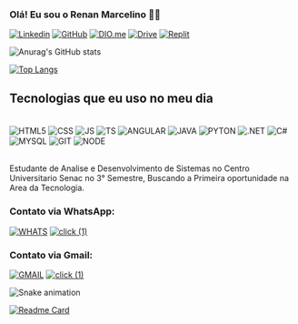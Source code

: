 ### Olá! Eu sou o Renan Marcelino 👋🏼

[![Linkedin](https://img.shields.io/badge/LinkedIn-0077B5?style=for-the-badge&logo=linkedin&logoColor=white)](https://www.linkedin.com/in/renan-m-b2218113a)
[![GitHub](https://img.shields.io/badge/GitHub-100000?style=for-the-badge&logo=github&logoColor=white)](https://github.com/Renan-Marcelino)
[![DIO.me](https://github.com/Renan-Marcelino/Renan-Marcelino/assets/79055100/8758238b-0414-46da-882c-4fd304e716b5)](https://www.dio.me/users/renanmarcelinodass)
[![Drive](https://github.com/Renan-Marcelino/Renan-Marcelino/assets/79055100/353722b8-d538-4aa5-a112-b334d2516d18)](https://drive.google.com/drive/folders/1gwQJKTlcs81lhe4huzKYOO_F-pyUWQYF?usp=drive_link)
[![Replit](https://img.shields.io/badge/replit-667881?style=for-the-badge&logo=replit&logoColor=white)](https://replit.com/~)

![Anurag's GitHub stats](https://github-readme-stats.vercel.app/api?username=Renan-Marcelino&show_icons=true&theme=synthwave)


[![Top Langs](https://github-readme-stats.vercel.app/api/top-langs/?username=Renan-Marcelino&layout=compact)](https://github.com/Renan-Marcelino/github-readme-stats)

## Tecnologias que eu uso no meu dia 

<div style="display: inline_block"><br/>
    <img align="center" alt="HTML5" src="https://img.shields.io/badge/HTML5-E34F26?style=for-the-badge&logo=html5&logoColor=white" />
    <img align="center" alt="CSS" src="https://img.shields.io/badge/CSS3-1572B6?style=for-the-badge&logo=css3&logoColor=white" />
    <img align="center" alt="JS" src="https://img.shields.io/badge/JavaScript-F7DF1E?style=for-the-badge&logo=javascript&logoColor=black" />
    <img align="center" alt="TS" src="https://img.shields.io/badge/TypeScript-007ACC?style=for-the-badge&logo=typescript&logoColor=white" />
    <img align="center" alt="ANGULAR" src="https://img.shields.io/badge/Angular-DD0031?style=for-the-badge&logo=angular&logoColor=white " />
    <img align="center" alt="JAVA" src="https://img.shields.io/badge/Java-ED8B00?style=for-the-badge&logo=openjdk&logoColor=white" />
    <img align="center" alt="PYTON" src="https://img.shields.io/badge/Python-14354C?style=for-the-badge&logo=python&logoColor=white" />
    <img align="center" alt=".NET" src="https://img.shields.io/badge/.NET-5C2D91?style=for-the-badge&logo=.net&logoColor=white" />
    <img align="center" alt="C#" src="https://img.shields.io/badge/C%23-239120?style=for-the-badge&logo=c-sharp&logoColor=white" />
    <img align="center" alt="MYSQL" src="https://img.shields.io/badge/MySQL-00000F?style=for-the-badge&logo=mysql&logoColor=white" />
    <img align="center" alt="GIT" src="https://img.shields.io/badge/GIT-E44C30?style=for-the-badge&logo=git&logoColor=white" />
    <img align="center" alt="NODE" src="https://img.shields.io/badge/Node.js-43853D?style=for-the-badge&logo=node.js&logoColor=white" />


</div><br/>

Estudante de Analise e Desenvolvimento de Sistemas no Centro Universitario Senac no 3° Semestre, Buscando a Primeira oportunidade na Area da Tecnologia.

### Contato via WhatsApp:

[![WHATS](https://img.shields.io/badge/WhatsApp-25D366?style=for-the-badge&logo=whatsapp&logoColor=white)](https://wa.me/+5511956497866) [![click (1)](https://github.com/Renan-Marcelino/Renan-Marcelino/assets/79055100/111db4c6-b604-49d9-907f-34fc27184b1e)](https://wa.me/+5511956497866)
### Contato via Gmail:

[![GMAIL](https://img.shields.io/badge/Gmail-D14836?style=for-the-badge&logo=gmail&logoColor=white)](https://mail.google.com/mail/u/0/?tab=rm&ogbl#inbox?compose=GTvVlcRzDsPhGdxnxlngVPFWrXzmncnmcbfFggxMjsDftBlHzzngbllwsBnKTGxdQqTLPsWRKtGCV) [![click (1)](https://github.com/Renan-Marcelino/Renan-Marcelino/assets/79055100/111db4c6-b604-49d9-907f-34fc27184b1e)](https://mail.google.com/mail/u/0/?tab=rm&ogbl#inbox?compose=GTvVlcRzDsPhGdxnxlngVPFWrXzmncnmcbfFggxMjsDftBlHzzngbllwsBnKTGxdQqTLPsWRKtGCV)

 ![Snake animation](https://github.com/Sally-maker/Sally-maker/blob/output/github-contribution-grid-snake.svg)





















[![Readme Card](https://github-readme-stats.vercel.app/api/pin/?username=Renan-Marcelino&repo=github-readme-stats)](https://github.com/Renan-Marcelino/github-readme-stats)
